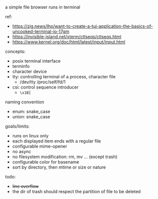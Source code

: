a simple file browser runs in terminal


ref:
* https://zig.news/lhp/want-to-create-a-tui-application-the-basics-of-uncooked-terminal-io-17gm
* https://invisible-island.net/xterm/ctlseqs/ctlseqs.html
* https://www.kernel.org/doc/html/latest/input/input.html

concepts:
* posix terminal interface
* terminfo
* character device
* tty: controlling terminal of a process, character file
    * /dev/tty /proc/self/fd/1
* csi: control sequence introducer
    * `\x1B[`

naming convention
* enum: snake\_case
* union: snake\_case

goals/limits:
* runs on linux only
* each displayed item ends with a regular file
* configurable mime-opener
* no async
* no filesystem modification: rm, mv ... (except trash)
* configurable color for basename
* sort by directory, then mtime or size or nature

todo:
* ~~line overflow~~
* the dir of trash should respect the partition of file to be deleted

